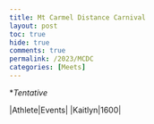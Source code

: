 ```yaml
---
title: Mt Carmel Distance Carnival
layout: post
toc: true 
hide: true
comments: true
permalink: /2023/MCDC
categories: [Meets]
---
```


**Tentative*

|Athlete|Events|
|Kaitlyn|1600|